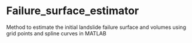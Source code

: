 # Failure_surface_estimator
Method to estimate the initial landslide failure surface and volumes using grid points and spline curves in MATLAB
